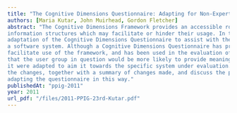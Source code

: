 ```yaml
---
title: "The Cognitive Dimensions Questionnaire: Adapting for Non-Expert Users (Work-in-Progress)"
authors: [Maria Kutar, John Muirhead, Gordon Fletcher]
abstract: "The Cognitive Dimensions Framework provides an accessible route to understanding the properties of
information structures which may facilitate or hinder their usage. In this paper we report on the
adaptation of the Cognitive Dimensions Questionnaire to assist with the evaluation of The POS Store,
a software system. Although a Cognitive Dimensions Questionnaire has previously been developed to
facilitate use of the framework, and has been used in the evaluation of a number of systems, it was felt
that the user group in question would be more likely to provide meaningful data on The POS Store if
it were adapted to aim it towards the specific system under evaluation. We outline the motivation for
the changes, together with a summary of changes made, and discuss the potential implications of
adapting the questionnaire in this way."
publishedAt: "ppig-2011"
year: 2011
url_pdf: "/files/2011-PPIG-23rd-Kutar.pdf"
---
```

